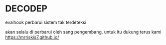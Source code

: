 # DECODEP
evalhook perbarui sistem tak terdeteksi

akan selalu di perbarui oleh sang pengembang, untuk itu dukung terus kami https://mrriskis7.github.io/
